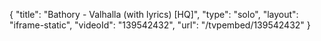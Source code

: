 {
    "title": "Bathory - Valhalla (with lyrics) [HQ]",
    "type": "solo",
    "layout": "iframe-static",
    "videoId": "139542432",
    "url": "\/tvpembed\/139542432"
}